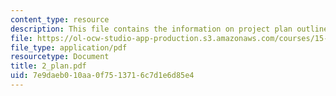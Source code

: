 ```yaml
---
content_type: resource
description: This file contains the information on project plan outline.
file: https://ol-ocw-studio-app-production.s3.amazonaws.com/courses/15-568a-practical-information-technology-management-spring-2005/7e9daeb010aa0f7513716c7d1e6d85e4_2_plan.pdf
file_type: application/pdf
resourcetype: Document
title: 2_plan.pdf
uid: 7e9daeb0-10aa-0f75-1371-6c7d1e6d85e4
---
```

